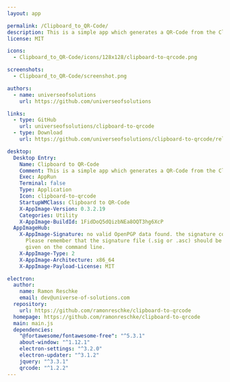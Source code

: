 ```yaml
---
layout: app

permalink: /Clipboard_to_QR-Code/
description: This is a simple app which generates a QR-Code from the Clipboard.
license: MIT

icons:
  - Clipboard_to_QR-Code/icons/128x128/clipboard-to-qrcode.png

screenshots:
  - Clipboard_to_QR-Code/screenshot.png

authors:
  - name: universeofsolutions
    url: https://github.com/universeofsolutions

links:
  - type: GitHub
    url: universeofsolutions/clipboard-to-qrcode
  - type: Download
    url: https://github.com/universeofsolutions/clipboard-to-qrcode/releases

desktop:
  Desktop Entry:
    Name: Clipboard to QR-Code
    Comment: This is a simple app which generates a QR-Code from the Clipboard.
    Exec: AppRun
    Terminal: false
    Type: Application
    Icon: clipboard-to-qrcode
    StartupWMClass: Clipboard to QR-Code
    X-AppImage-Version: 0.3.2.19
    Categories: Utility
    X-AppImage-BuildId: 1FidDoQ5dQizbNEa8OQT3hg6XcP
  AppImageHub:
    X-AppImage-Signature: no valid OpenPGP data found. the signature could not be verified.
      Please remember that the signature file (.sig or .asc) should be the first file
      given on the command line.
    X-AppImage-Type: 2
    X-AppImage-Architecture: x86_64
    X-AppImage-Payload-License: MIT

electron:
  author:
    name: Ramon Reschke
    email: dev@universe-of-solutions.com
  repository:
    url: https://github.com/ramonreschke/clipboard-to-qrcode
  homepage: https://github.com/ramonreschke/clipboard-to-qrcode
  main: main.js
  dependencies:
    "@fortawesome/fontawesome-free": "^5.3.1"
    about-window: "^1.12.1"
    electron-settings: "^3.2.0"
    electron-updater: "^3.1.2"
    jquery: "^3.3.1"
    qrcode: "^1.2.2"
---
```


